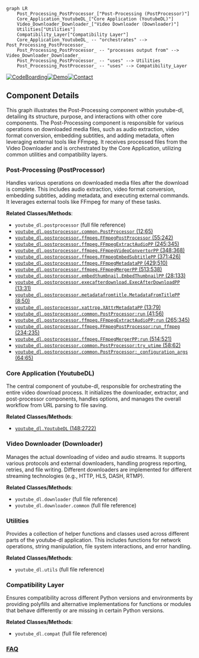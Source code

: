 ```mermaid
graph LR
    Post_Processing_PostProcessor_["Post-Processing (PostProcessor)"]
    Core_Application_YoutubeDL_["Core Application (YoutubeDL)"]
    Video_Downloader_Downloader_["Video Downloader (Downloader)"]
    Utilities["Utilities"]
    Compatibility_Layer["Compatibility Layer"]
    Core_Application_YoutubeDL_ -- "orchestrates" --> Post_Processing_PostProcessor_
    Post_Processing_PostProcessor_ -- "processes output from" --> Video_Downloader_Downloader_
    Post_Processing_PostProcessor_ -- "uses" --> Utilities
    Post_Processing_PostProcessor_ -- "uses" --> Compatibility_Layer
```
[![CodeBoarding](https://img.shields.io/badge/Generated%20by-CodeBoarding-9cf?style=flat-square)](https://github.com/CodeBoarding/GeneratedOnBoardings)[![Demo](https://img.shields.io/badge/Try%20our-Demo-blue?style=flat-square)](https://www.codeboarding.org/demo)[![Contact](https://img.shields.io/badge/Contact%20us%20-%20contact@codeboarding.org-lightgrey?style=flat-square)](mailto:contact@codeboarding.org)

## Component Details

This graph illustrates the Post-Processing component within youtube-dl, detailing its structure, purpose, and interactions with other core components. The Post-Processing component is responsible for various operations on downloaded media files, such as audio extraction, video format conversion, embedding subtitles, and adding metadata, often leveraging external tools like FFmpeg. It receives processed files from the Video Downloader and is orchestrated by the Core Application, utilizing common utilities and compatibility layers.

### Post-Processing (PostProcessor)
Handles various operations on downloaded media files after the download is complete. This includes audio extraction, video format conversion, embedding subtitles, adding metadata, and executing external commands. It leverages external tools like FFmpeg for many of these tasks.


**Related Classes/Methods**:

- `youtube_dl.postprocessor` (full file reference)
- <a href="https://github.com/ytdl-org/youtube-dl/blob/master/youtube_dl/postprocessor/common.py#L12-L65" target="_blank" rel="noopener noreferrer">`youtube_dl.postprocessor.common.PostProcessor` (12:65)</a>
- <a href="https://github.com/ytdl-org/youtube-dl/blob/master/youtube_dl/postprocessor/ffmpeg.py#L55-L242" target="_blank" rel="noopener noreferrer">`youtube_dl.postprocessor.ffmpeg.FFmpegPostProcessor` (55:242)</a>
- <a href="https://github.com/ytdl-org/youtube-dl/blob/master/youtube_dl/postprocessor/ffmpeg.py#L245-L345" target="_blank" rel="noopener noreferrer">`youtube_dl.postprocessor.ffmpeg.FFmpegExtractAudioPP` (245:345)</a>
- <a href="https://github.com/ytdl-org/youtube-dl/blob/master/youtube_dl/postprocessor/ffmpeg.py#L348-L368" target="_blank" rel="noopener noreferrer">`youtube_dl.postprocessor.ffmpeg.FFmpegVideoConvertorPP` (348:368)</a>
- <a href="https://github.com/ytdl-org/youtube-dl/blob/master/youtube_dl/postprocessor/ffmpeg.py#L371-L426" target="_blank" rel="noopener noreferrer">`youtube_dl.postprocessor.ffmpeg.FFmpegEmbedSubtitlePP` (371:426)</a>
- <a href="https://github.com/ytdl-org/youtube-dl/blob/master/youtube_dl/postprocessor/ffmpeg.py#L429-L510" target="_blank" rel="noopener noreferrer">`youtube_dl.postprocessor.ffmpeg.FFmpegMetadataPP` (429:510)</a>
- <a href="https://github.com/ytdl-org/youtube-dl/blob/master/youtube_dl/postprocessor/ffmpeg.py#L513-L538" target="_blank" rel="noopener noreferrer">`youtube_dl.postprocessor.ffmpeg.FFmpegMergerPP` (513:538)</a>
- <a href="https://github.com/ytdl-org/youtube-dl/blob/master/youtube_dl/postprocessor/embedthumbnail.py#L28-L133" target="_blank" rel="noopener noreferrer">`youtube_dl.postprocessor.embedthumbnail.EmbedThumbnailPP` (28:133)</a>
- <a href="https://github.com/ytdl-org/youtube-dl/blob/master/youtube_dl/postprocessor/execafterdownload.py#L13-L31" target="_blank" rel="noopener noreferrer">`youtube_dl.postprocessor.execafterdownload.ExecAfterDownloadPP` (13:31)</a>
- <a href="https://github.com/ytdl-org/youtube-dl/blob/master/youtube_dl/postprocessor/metadatafromtitle.py#L8-L50" target="_blank" rel="noopener noreferrer">`youtube_dl.postprocessor.metadatafromtitle.MetadataFromTitlePP` (8:50)</a>
- <a href="https://github.com/ytdl-org/youtube-dl/blob/master/youtube_dl/postprocessor/xattrpp.py#L13-L79" target="_blank" rel="noopener noreferrer">`youtube_dl.postprocessor.xattrpp.XAttrMetadataPP` (13:79)</a>
- <a href="https://github.com/ytdl-org/youtube-dl/blob/master/youtube_dl/postprocessor/common.py#L41-L56" target="_blank" rel="noopener noreferrer">`youtube_dl.postprocessor.common.PostProcessor:run` (41:56)</a>
- <a href="https://github.com/ytdl-org/youtube-dl/blob/master/youtube_dl/postprocessor/ffmpeg.py#L265-L345" target="_blank" rel="noopener noreferrer">`youtube_dl.postprocessor.ffmpeg.FFmpegExtractAudioPP:run` (265:345)</a>
- <a href="https://github.com/ytdl-org/youtube-dl/blob/master/youtube_dl/postprocessor/ffmpeg.py#L234-L235" target="_blank" rel="noopener noreferrer">`youtube_dl.postprocessor.ffmpeg.FFmpegPostProcessor:run_ffmpeg` (234:235)</a>
- <a href="https://github.com/ytdl-org/youtube-dl/blob/master/youtube_dl/postprocessor/ffmpeg.py#L514-L521" target="_blank" rel="noopener noreferrer">`youtube_dl.postprocessor.ffmpeg.FFmpegMergerPP:run` (514:521)</a>
- <a href="https://github.com/ytdl-org/youtube-dl/blob/master/youtube_dl/postprocessor/common.py#L58-L62" target="_blank" rel="noopener noreferrer">`youtube_dl.postprocessor.common.PostProcessor:try_utime` (58:62)</a>
- <a href="https://github.com/ytdl-org/youtube-dl/blob/master/youtube_dl/postprocessor/common.py#L64-L65" target="_blank" rel="noopener noreferrer">`youtube_dl.postprocessor.common.PostProcessor:_configuration_args` (64:65)</a>


### Core Application (YoutubeDL)
The central component of youtube-dl, responsible for orchestrating the entire video download process. It initializes the downloader, extractor, and post-processor components, handles options, and manages the overall workflow from URL parsing to file saving.


**Related Classes/Methods**:

- <a href="https://github.com/ytdl-org/youtube-dl/blob/master/youtube_dl/YoutubeDL.py#L148-L2722" target="_blank" rel="noopener noreferrer">`youtube_dl.YoutubeDL` (148:2722)</a>


### Video Downloader (Downloader)
Manages the actual downloading of video and audio streams. It supports various protocols and external downloaders, handling progress reporting, retries, and file writing. Different downloaders are implemented for different streaming technologies (e.g., HTTP, HLS, DASH, RTMP).


**Related Classes/Methods**:

- `youtube_dl.downloader` (full file reference)
- `youtube_dl.downloader.common` (full file reference)


### Utilities
Provides a collection of helper functions and classes used across different parts of the youtube-dl application. This includes functions for network operations, string manipulation, file system interactions, and error handling.


**Related Classes/Methods**:

- `youtube_dl.utils` (full file reference)


### Compatibility Layer
Ensures compatibility across different Python versions and environments by providing polyfills and alternative implementations for functions or modules that behave differently or are missing in certain Python versions.


**Related Classes/Methods**:

- `youtube_dl.compat` (full file reference)




### [FAQ](https://github.com/CodeBoarding/GeneratedOnBoardings/tree/main?tab=readme-ov-file#faq)